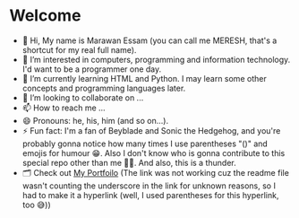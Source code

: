 # Welcome
- 👋 Hi, My name is Marawan Essam (you can call me MERESH, that's a shortcut for my real full name).
- 👀 I’m interested in computers, programming and information technology. I'd want to be a programmer one day.
- 🌱 I’m currently learning HTML and Python. I may learn some other concepts and programming languages later.
- 💞️ I’m looking to collaborate on ...
- 📫 How to reach me ...
- 😄 Pronouns: he, his, him (and so on...).
- ⚡ Fun fact: I'm a fan of Beyblade and Sonic the Hedgehog, and you're probably gonna notice how many times I use parentheses "()" and emojis for humour 😁. Also I don't know who is gonna contribute to this special repo other than me 🤷‍♂️. And also, this is a thunder.
- 🗂 Check out [My Portfoilo](https://drive.google.com/drive/folders/1-Qiqmvkhkrz8VaEaaty0urfiqw7tpvT_)
 (The link was not working cuz the readme file wasn't counting the underscore in the link for unknown reasons, so I had to make it a hyperlink (well, I used parentheses for this hyperlink, too 😅))

<!---
MERESH56/MERESH56 is a ✨ special ✨ repository because its `README.md` (this file) appears on your GitHub profile.
You can click the Preview link to take a look at your changes.
--->
